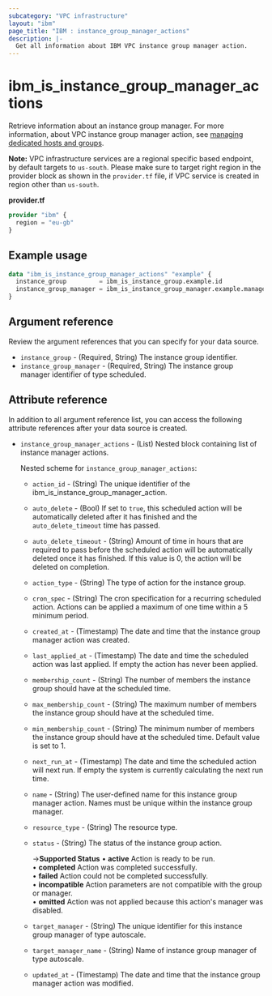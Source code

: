 ```yaml
---
subcategory: "VPC infrastructure"
layout: "ibm"
page_title: "IBM : instance_group_manager_actions"
description: |-
  Get all information about IBM VPC instance group manager action.
---
```


# ibm_is_instance_group_manager_actions
Retrieve information about an instance group manager. For more information, about VPC instance group manager action, see [managing dedicated hosts and groups](https://cloud.ibm.com/docs/vpc?topic=vpc-manage-dedicated-hosts-groups).

**Note:** 
VPC infrastructure services are a regional specific based endpoint, by default targets to `us-south`. Please make sure to target right region in the provider block as shown in the `provider.tf` file, if VPC service is created in region other than `us-south`.

**provider.tf**

```terraform
provider "ibm" {
  region = "eu-gb"
}
```

## Example usage

```terraform
data "ibm_is_instance_group_manager_actions" "example" {
  instance_group         = ibm_is_instance_group.example.id
  instance_group_manager = ibm_is_instance_group_manager.example.manager_id
}
```

## Argument reference
Review the argument references that you can specify for your data source. 

- `instance_group` - (Required, String) The instance group identifier.
- `instance_group_manager` - (Required, String) The instance group manager identifier of type scheduled.

## Attribute reference
In addition to all argument reference list, you can access the following attribute references after your data source is created.

- `instance_group_manager_actions` - (List) Nested block containing list of instance manager actions.

  Nested scheme for `instance_group_manager_actions`:
    - `action_id` - (String) The unique identifier of the ibm_is_instance_group_manager_action.
    - `auto_delete` - (Bool) If set to `true`, this scheduled action will be automatically deleted after it has finished and the `auto_delete_timeout` time has passed.
    - `auto_delete_timeout` - (String) Amount of time in hours that are required to pass before the scheduled action will be automatically deleted once it has finished. If this value is 0, the action will be deleted on completion.
    - `action_type` - (String) The type of action for the instance group.
    - `cron_spec` - (String) The cron specification for a recurring scheduled action. Actions can be applied a maximum of one time within a 5 minimum period.
    - `created_at` - (Timestamp) The date and time that the instance group manager action was created.
    - `last_applied_at` - (Timestamp) The date and time the scheduled action was last applied. If empty the action has never been applied.
    - `membership_count` - (String) The number of members the instance group should have at the scheduled time.
    - `max_membership_count` - (String) The maximum number of members the instance group should have at the scheduled time.
    - `min_membership_count` - (String) The minimum number of members the instance group should have at the scheduled time. Default value is set to 1.
    - `next_run_at` - (Timestamp) The date and time the scheduled action will next run. If empty the system is currently calculating the next run time.
    - `name` - (String) The user-defined name for this instance group manager action. Names must be unique within the instance group manager.
    - `resource_type` - (String) The resource type.
    - `status` - (String) The status of the instance group action. 

      ->**Supported Status**
        &#x2022; **active** Action is ready to be run. 
        </br>&#x2022; **completed** Action was completed successfully.
        </br>&#x2022; **failed** Action could not be completed successfully.
        </br>&#x2022; **incompatible** Action parameters are not compatible with the group or manager.
        </br>&#x2022; **omitted** Action was not applied because this action's manager was disabled. 
        
    - `target_manager` - (String) The unique identifier for this instance group manager of type autoscale.
    - `target_manager_name` - (String) Name of instance group manager of type autoscale.
    - `updated_at` - (Timestamp) The date and time that the instance group manager action was modified.
